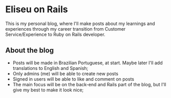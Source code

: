 # Eliseu on Rails

This is my personal blog, where I'll make posts about my learnings and experiences through my career transition from Customer Service/Experience to Ruby on Rails developer.

## About the blog

* Posts will be made in Brazilian Portuguese, at start. Maybe later I'll add translations to English and Spanish;
* Only admins (me) will be able to create new posts
* Signed in users will be able to like and comment on posts
* The main focus will be on the back-end and Rails part of the blog, but I'll give my best to make it look nice;